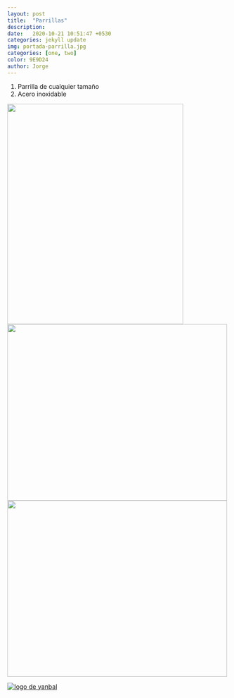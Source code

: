 ```yaml
---
layout: post
title:  "Parrillas"
description:   
date:   2020-10-21 10:51:47 +0530
categories: jekyll update
img: portada-parrilla.jpg
categories: [one, two]
color: 9E9D24
author: Jorge
---
```

1. Parrilla de cualquier tamaño
2. Acero inoxidable

<img src="https://github.com/Jorge-onofa/karna/blob/gh-pages/images/parrilla1.jpg?raw=true" width="400" height="500" />

<img src="https://github.com/Jorge-onofa/karna/blob/gh-pages/images/parrilla2.jpg?raw=true" width="500" height="400" />

<img src="https://github.com/Jorge-onofa/karna/blob/gh-pages/images/parrilla3.jpg?raw=true" width="500" height="400" />

[logo]: https://raw.githubusercontent.com/Betty-C/bef/gh-pages/assets/img/linkw.jpg
[dipensador]: https://api.whatsapp.com/send?phone=593999378989&text=%C2%A1Hola!%20Me%20interesa%20una%20parrilla "clic para abrir chat de whatsapp"
 [![logo de yanbal][logo]][dipensador]
